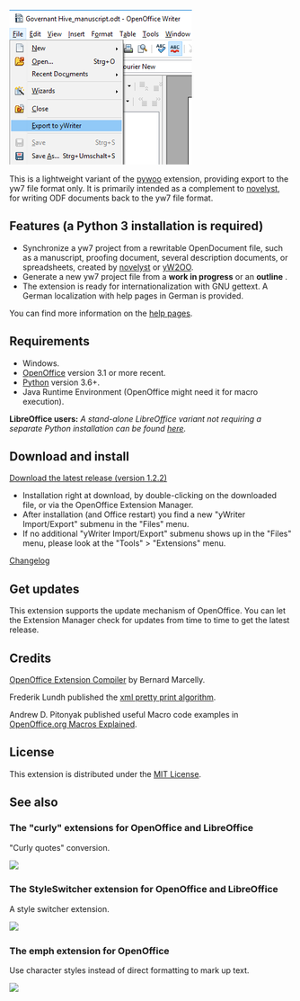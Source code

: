 ![screenshot](Screenshots/lo_menu.png)

This is a lightweight variant of the [pywoo](https://peter88213.github.io/pywoo) extension,  providing export to the yw7 file format only. It is primarily intended as a complement to [novelyst](https://peter88213.github.io/novelyst), for writing ODF documents back to the yw7 file format. 

## Features (a Python 3 installation is required)

- Synchronize a yw7 project from a rewritable OpenDocument file, such as a manuscript, proofing document, several description documents, or spreadsheets, created by [novelyst](https://peter88213.github.io/novelyst) or [yW2OO](https://peter88213.github.io/yW2OO).
- Generate a new yw7 project file from a **work in progress** or an **outline** .
- The extension is ready for internationalization with GNU gettext. A German localization with help pages in German is provided.

You can find more information on the [help pages](help).

## Requirements

- Windows.
- [OpenOffice](https://www.openoffice.org) version 3.1 or more recent.
- [Python](https://www.python.org/) version 3.6+.
- Java Runtime Environment (OpenOffice might need it for macro execution).


**LibreOffice users:** *A stand-alone LibreOffice variant not requiring a separate Python installation can be found [here](https://peter88213.github.io/lo2yw7).*


## Download and install

[Download the latest release (version 1.2.2)](https://raw.githubusercontent.com/peter88213/oo2yw7/main/dist/oo2yw7-1.2.2.oxt)

- Installation right at download, by double-clicking on the downloaded file, or via the OpenOffice Extension Manager.
- After installation (and Office restart) you find a new "yWriter Import/Export" submenu in the "Files" menu.
- If no additional "yWriter Import/Export" submenu shows up in the "Files" menu, please look at the "Tools" > "Extensions" menu.

[Changelog](changelog)

## Get updates

This extension supports the update mechanism of OpenOffice. You can let the Extension Manager check for updates from time to time to get the latest release.

## Credits

[OpenOffice Extension Compiler](https://wiki.openoffice.org/wiki/Extensions_Packager#Extension_Compiler) by Bernard Marcelly.

Frederik Lundh published the [xml pretty print algorithm](http://effbot.org/zone/element-lib.htm#prettyprint).

Andrew D. Pitonyak published useful Macro code examples in [OpenOffice.org Macros Explained](https://www.pitonyak.org/OOME_3_0.pdf).

## License

This extension is distributed under the [MIT License](http://www.opensource.org/licenses/mit-license.php).

## See also

### The "curly" extensions for OpenOffice and LibreOffice
"Curly quotes" conversion.

[![](https://peter88213.github.io/img/curly_thumb.png)](https://peter88213.github.io/curly/)

### The StyleSwitcher extension for OpenOffice and LibreOffice
A style switcher extension.

[![](https://peter88213.github.io/img/styleswitcher_thumb.png)](https://peter88213.github.io/StyleSwitcher/)

### The emph extension for OpenOffice
Use character styles instead of direct formatting to mark up text.

[![](https://peter88213.github.io/img/emph_thumb.png)](https://peter88213.github.io/emph/)
